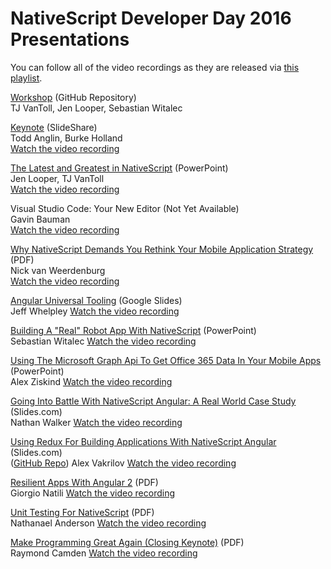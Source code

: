 # NativeScript Developer Day 2016 Presentations

You can follow all of the video recordings as they are released via [this playlist](https://www.youtube.com/playlist?list=PLiKWVuUOQtPY4XpvBSu41tobgm3YR99-r).

[Workshop](https://nativescript.github.io/developer-day-workshop/) (GitHub Repository)<br>
TJ VanToll, Jen Looper, Sebastian Witalec

[Keynote](http://www.slideshare.net/BrianRinaldi/nativescript-developer-day-keynote-todd-anglin-burke-holland) (SlideShare)<br>
Todd Anglin, Burke Holland<br>
[Watch the video recording](https://www.youtube.com/watch?v=2EhflZCdPCI)

[The Latest and Greatest in NativeScript](https://github.com/telerik/NativeScript-Developer-Day-2016-Presentations/blob/master/nativescript-new-looper-vantoll.pptx?raw=true) (PowerPoint)<br>
Jen Looper, TJ VanToll<br>
[Watch the video recording](https://www.youtube.com/watch?v=6em3r-NJRJs)

Visual Studio Code: Your New Editor (Not Yet Available)<br>
Gavin Bauman<br>
[Watch the video recording](https://www.youtube.com/watch?v=MPHQ-c4aKAY)

[Why NativeScript Demands You Rethink Your Mobile Application Strategy](https://github.com/telerik/NativeScript-Developer-Day-2016-Presentations/blob/master/Rethinking%20Mobile%20App%20Strategy%20Sept%202016.pdf) (PDF)<br>
Nick van Weerdenburg<br>
[Watch the video recording](https://www.youtube.com/watch?v=_KP8afkHFeI)

[Angular Universal Tooling](https://docs.google.com/presentation/d/1EvWk436DvLYDfomq0tMuNjdAMSIvl1jn2XdBo_Bl5as/edit?usp=sharing) (Google Slides)<br>
Jeff Whelpley
[Watch the video recording]()



[Building A "Real" Robot App With NativeScript](https://github.com/telerik/NativeScript-Developer-Day-2016-Presentations/blob/master/Building%20Robot%20Apps.pptx?raw=true) (PowerPoint)<br>
Sebastian Witalec
[Watch the video recording](https://www.youtube.com/watch?v=qOQ24lTOQ7o&feature=youtu.be)

[Using The Microsoft Graph Api To Get Office 365 Data In Your Mobile Apps](https://github.com/telerik/NativeScript-Developer-Day-2016-Presentations/blob/master/alex-ziskind.pptx?raw=true) (PowerPoint)<br>
Alex Ziskind
[Watch the video recording](https://www.youtube.com/watch?v=zBp4R3i45z0&feature=youtu.be)

[Going Into Battle With NativeScript Angular: A Real World Case Study](http://slides.com/nathanwalker/shoutoutplay-devdays#/) (Slides.com)<br>
Nathan Walker
[Watch the video recording](https://www.youtube.com/watch?v=zDvW0k6TEhA&feature=youtu.be)

[Using Redux For Building Applications With NativeScript Angular](http://slides.com/alexandervakrilov/nativescriptredux#/) (Slides.com)<br>
([GitHub Repo](https://github.com/vakrilov/ns-dev-days-demo))
Alex Vakrilov
[Watch the video recording](https://www.youtube.com/watch?v=jH5I8ZPzXWE&feature=youtu.be)

[Resilient Apps With Angular 2](https://github.com/telerik/NativeScript-Developer-Day-2016-Presentations/blob/master/giorgio-natili.pdf) (PDF)<br>
Giorgio Natili
[Watch the video recording](https://www.youtube.com/watch?v=HCOrJHqsjJE&feature=youtu.be)

[Unit Testing For NativeScript](http://fluentreports.com/blog/wp-content/uploads/2016/09/NativeScript-Testing.pdf) (PDF)<br>
Nathanael Anderson
[Watch the video recording](https://www.youtube.com/watch?v=tu5h2NxTzIo&feature=youtu.be)

[Make Programming Great Again (Closing Keynote)](https://github.com/telerik/NativeScript-Developer-Day-2016-Presentations/blob/master/raymond-camden.pdf) (PDF)<br>
Raymond Camden
[Watch the video recording](https://www.youtube.com/watch?v=Bk_UaG2krZI&feature=youtu.be)





